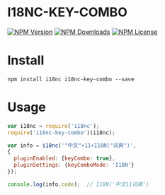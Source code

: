 I18NC-KEY-COMBO
================


[![NPM Version][npm-image]][npm-url]
[![NPM Downloads][downloads-image]][npm-url]
[![NPM License][license-image]][npm-url]

# Install

```
npm install i18nc i18nc-key-combo --save
```

# Usage

```javascript
var i18nc = require('i18nc');
require('i18nc-key-combo')(i18nc);

var info = i18nc('"中文"+11+I18N("词典")',
{
  pluginEnabled: {keyCombo: true},
  pluginSettings: {keyComboMode: 'I18N'}
});

console.log(info.code);  // I18N('中文11词典')
```


[npm-image]: https://img.shields.io/npm/v/i18nc-key-combo.svg
[downloads-image]: https://img.shields.io/npm/dm/i18nc-key-combo.svg
[npm-url]: https://www.npmjs.org/package/i18nc-key-combo
[license-image]: https://img.shields.io/npm/l/i18nc-key-combo.svg
